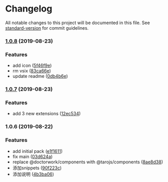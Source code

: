 # Changelog

All notable changes to this project will be documented in this file. See [standard-version](https://github.com/conventional-changelog/standard-version) for commit guidelines.

### [1.0.8](https://github.com/newset/web-hybrid-vscode-extension-pack/compare/v1.0.7...v1.0.8) (2019-08-23)


### Features

* add icon ([5f46f9e](https://github.com/newset/web-hybrid-vscode-extension-pack/commit/5f46f9e))
* rm vsix ([83ca66e](https://github.com/newset/web-hybrid-vscode-extension-pack/commit/83ca66e))
* update readme ([0db4b6e](https://github.com/newset/web-hybrid-vscode-extension-pack/commit/0db4b6e))



### [1.0.7](https://github.com/newset/web-hybrid-vscode-extension-pack/compare/v1.0.6...v1.0.7) (2019-08-23)


### Features

* add 3 new extensions ([12ec534](https://github.com/newset/web-hybrid-vscode-extension-pack/commit/12ec534))



### 1.0.6 (2019-08-22)


### Features

* add initial pack ([e1f1611](https://github.com/newset/web-hybrid-vscode-extension-pack/commit/e1f1611))
* fix main ([03d624a](https://github.com/newset/web-hybrid-vscode-extension-pack/commit/03d624a))
* replace @doctorwork/components with @tarojs/components ([8ae8d38](https://github.com/newset/web-hybrid-vscode-extension-pack/commit/8ae8d38))
* 添加snippets ([90f223c](https://github.com/newset/web-hybrid-vscode-extension-pack/commit/90f223c))
* 添加说明 ([4b3ba06](https://github.com/newset/web-hybrid-vscode-extension-pack/commit/4b3ba06))

